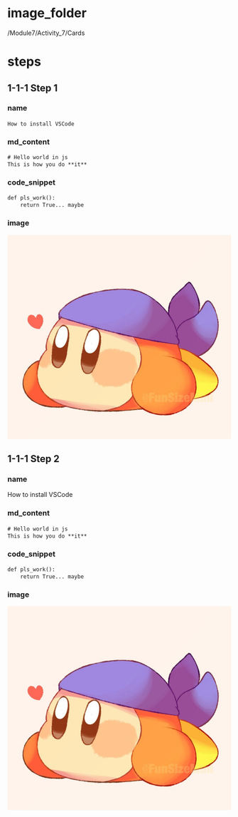 # image_folder
/Module7/Activity_7/Cards

# steps

## 1-1-1 Step 1

### name
```
How to install VSCode   
```

### md_content
```
# Hello world in js
This is how you do **it**  
```

### code_snippet
```
def pls_work():
    return True... maybe
```

### image
![bandanna](images/bandanna.jpg)

## 1-1-1 Step 2

### name
How to install VSCode  

### md_content
```
# Hello world in js 
This is how you do **it**
```

### code_snippet
```
def pls_work():
    return True... maybe
```

### image
![bandanna](images/bandanna.jpg)
